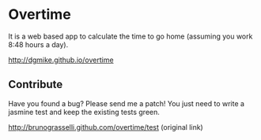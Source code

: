 # Overtime

It is a web based app to calculate the time to go home (assuming you work 8:48 hours a day).

http://dgmike.github.io/overtime

## Contribute

Have you found a bug? Please send me a patch! You just need to write a jasmine test and keep the existing tests green.

http://brunograsselli.github.com/overtime/test (original link)
